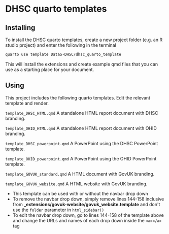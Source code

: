 # DHSC quarto templates

## Installing

To install the DHSC quarto templates, create a new project folder (e.g. an R studio project) and enter the following in the terminal

``` bash
quarto use template DataS-DHSC/dhsc_quarto_template
```

This will install the extensions and create example qmd files that you can use as a starting place for your document.

## Using

This project includes the following quarto templates. Edit the relevant template and render.

`template_DHSC_HTML.qmd` A standalone HTML report document with DHSC branding.

`template_OHID_HTML.qmd` A standalone HTML report document with OHID branding.

`template_DHSC_powerpoint.qmd` A PowerPoint using the DHSC PowerPoint template.

`template_OHID_powerpoint.qmd` A PowerPoint using the OHID PowerPoint template.

`template_GOVUK_standard.qmd` A HTML document with GovUK branding.

`template_GOVUK_website.qmd` A HTML website with GovUK branding.

* This template can be used with or without the navbar drop down
* To remove the navbar drop down, simply remove lines 144-158 inclusive from <b>_extensions/govuk-website/govuk_website.template</b> and don't use the `folder` parameter in `html_sidebar()`
* To edit the navbar drop down, go to lines 144-158 of the template above and change the URLs and names of each drop down inside the `<a></a>` tag

## 
